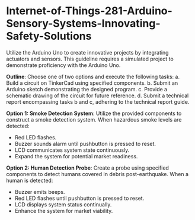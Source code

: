 # Internet-of-Things-281-Arduino-Sensory-Systems-Innovating-Safety-Solutions
Utilize the Arduino Uno to create innovative projects by integrating actuators and sensors. This guideline requires a simulated project to demonstrate proficiency with the Arduino Uno.

**Outline**:
Choose one of two options and execute the following tasks:
a. Build a circuit on TinkerCad using specified components.
b. Submit an Arduino sketch demonstrating the designed program.
c. Provide a schematic drawing of the circuit for future reference.
d. Submit a technical report encompassing tasks b and c, adhering to the technical report guide.

**Option 1: Smoke Detection System**:
Utilize the provided components to construct a smoke detection system. When hazardous smoke levels are detected:
* Red LED flashes.
* Buzzer sounds alarm until pushbutton is pressed to reset.
* LCD communicates system state continuously.
* Expand the system for potential market readiness.

**Option 2: Human Detection Probe**:
Create a probe using specified components to detect humans covered in debris post-earthquake. When a human is detected:
* Buzzer emits beeps.
* Red LED flashes until pushbutton is pressed to reset.
* LCD displays system status continually.
* Enhance the system for market viability.
